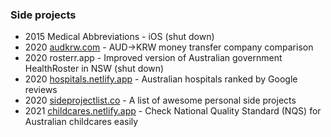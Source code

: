 ### Side projects
- 2015 Medical Abbreviations - iOS (shut down)
- 2020 [audkrw.com](https://audkrw.com) - AUD->KRW money transfer company comparison
- 2020 rosterr.app - Improved version of Australian government HealthRoster in NSW (shut down)
- 2020 [hospitals.netlify.app](https://hospitals.netlify.app) - Australian hospitals ranked by Google reviews
- 2020 [sideprojectlist.co](https://sideprojectlist.co) - A list of awesome personal side projects
- 2021 [childcares.netlify.app](http://childcares.netlify.app) - Check National Quality Standard (NQS) for Australian childcares easily